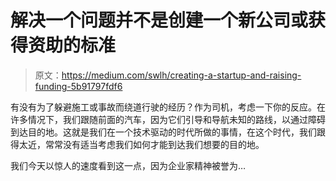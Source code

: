 # 解决一个问题并不是创建一个新公司或获得资助的标准

> 原文：<https://medium.com/swlh/creating-a-startup-and-raising-funding-5b91797fdf6>

有没有为了躲避施工或事故而绕道行驶的经历？作为司机，考虑一下你的反应。在许多情况下，我们跟随前面的汽车，因为它们引导和导航未知的路线，以通过障碍到达目的地。这就是我们在一个技术驱动的时代所做的事情，在这个时代，我们跟得太近，常常没有适当考虑我们如何才能到达我们想要的目的地。

我们今天以惊人的速度看到这一点，因为企业家精神被誉为…